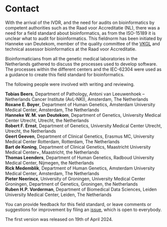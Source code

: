 # Contact

With the arrival of the IVDR, and the need for audits on bioinformatics by competent authorities such as the Raad voor Accreditatie (NL), there was a need for a field standard about bioinformatics, as from the ISO-15189 it is unclear what to audit for bioinformatics. This fieldnorm has been initiated by Hanneke van Deutekom, member of the quality committee of the [VKGL](https://vkgl.nl/nl/) and technical assessor bioinformatics at the Raad voor Accreditatie.   

Bioinformaticians from all the genetic medical laboratories in the Netherlands gathered to discuss the processes used to develop software. The processes within the different centers and the IEC-62304 were used as a guidance to create this field standard for bioinformatics.

The following people were involved with writing and reviewing. 

**Tobias Beers**, Department of Pathology, Antoni van Leeuwenhoek – Netherlands Cancer Institute (AvL-NKI), Amsterdam, The Netherlands    
**Roxane E. Boyer**, Department of Human Genetics, Amsterdam University Medical Center, Amsterdam, The Netherlands   
**Hanneke W. M. van Deutekom**, Department of Genetics, University Medical Center Utrecht, Utrecht, the Netherlands   
**Robert F. Ernst**, Department of Genetics, University Medical Center Utrecht, Utrecht, the Netherlands   
**Geert Geeven**, Department of Clinical Genetics, Erasmus MC, University Medical Center Rotterdam, Rotterdam, The Netherlands   
**Bart de Koning**, Department of Clinical Genetics, Maastricht University Medical Center+, Maastricht, the Netherlands   
**Thomas Leenders**, Department of Human Genetics, Radboud University Medical Center, Nijmegen, the Netherlands   
**Rick Medemblik**, Department of Human Genetics, Amsterdam University Medical Center, Amsterdam, The Netherlands   
**Pieter Neerincx**, University of Groningen, University Medical Center Groningen, Department of Genetics, Groningen, the Netherlands   
**Ruben H.P. Vorderman**, Department of Biomedical Data Sciences, Leiden University Medical Center, Leiden, The Netherlands   


You can provide feedback for this field standard, or leave comments or suggestions for improvement by filing an [issue](https://github.com/VKGL-Kwaliteit/BioinformaticaVeldnorm/issues), which is open to everybody.  

The first version was released on 19th of April 2024. 
